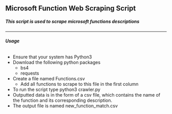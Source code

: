 ## Microsoft Function Web Scraping Script
##### This script is used to scrape microsoft functions descriptions 
-----------
###### **Usage**
- Ensure that your system has Python3
- Download the following python packages
    - bs4
    - requests
- Create a file named Functions.csv
    - Add all functions to scrape to this file in the first column
- To run the script type python3 crawler.py
- Outputted data is in the form of a csv file, which contains the name of the function and its corresponding description.
- The output file is named new_function_match.csv
